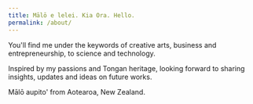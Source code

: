 ```yaml
---
title: Mālō e lelei. Kia Ora. Hello.
permalink: /about/
---
```


You'll find me under the keywords of creative arts, business and entrepreneurship, to science and technology.

Inspired by my passions and Tongan heritage, looking forward to sharing insights, updates and ideas on future works. 

Mālō aupito' from Aotearoa, New Zealand.